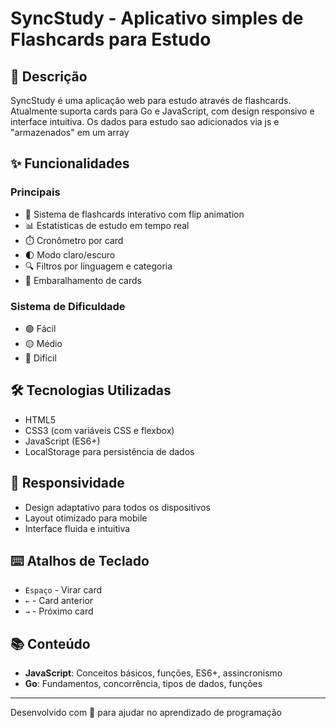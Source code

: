 # SyncStudy - Aplicativo simples de Flashcards para Estudo

## 📝 Descrição
SyncStudy é uma aplicação web para estudo através de flashcards. Atualmente suporta cards para Go e JavaScript, com design responsivo e interface intuitiva.
Os dados para estudo sao adicionados via js e "armazenados" em um array 

## ✨ Funcionalidades

### Principais
- 🔄 Sistema de flashcards interativo com flip animation
- 📊 Estatísticas de estudo em tempo real
- ⏱️ Cronômetro por card
- 🌓 Modo claro/escuro
- 🔍 Filtros por linguagem e categoria
- 🎲 Embaralhamento de cards

### Sistema de Dificuldade
- 🟢 Fácil
- 🟡 Médio
- 🔴 Difícil

## 🛠️ Tecnologias Utilizadas
- HTML5
- CSS3 (com variáveis CSS e flexbox)
- JavaScript (ES6+)
- LocalStorage para persistência de dados

## 📱 Responsividade
- Design adaptativo para todos os dispositivos
- Layout otimizado para mobile
- Interface fluida e intuitiva

## ⌨️ Atalhos de Teclado
- `Espaço` - Virar card
- `←` - Card anterior
- `→` - Próximo card

## 📚 Conteúdo
- **JavaScript**: Conceitos básicos, funções, ES6+, assincronismo
- **Go**: Fundamentos, concorrência, tipos de dados, funções

---

Desenvolvido com 💚 para ajudar no aprendizado de programação
